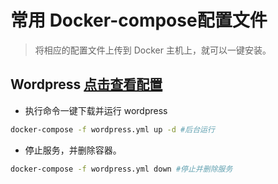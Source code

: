 # 常用 Docker-compose配置文件

> 将相应的配置文件上传到 Docker 主机上，就可以一键安装。

## Wordpress [点击查看配置 ](wordpress.yml)

- 执行命令一键下载并运行 wordpress

```sh
docker-compose -f wordpress.yml up -d #后台运行
```

- 停止服务，并删除容器。

```sh
docker-compose -f wordpress.yml down #停止并删除服务
```
